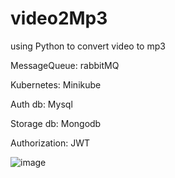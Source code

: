 # video2Mp3
using Python to convert video to mp3 

MessageQueue: rabbitMQ

Kubernetes: Minikube

Auth db: Mysql

Storage db: Mongodb

Authorization: JWT

![image](https://github.com/TranHuyHoang2001/video2Mp3/assets/93071557/a232fedb-d7f7-4ace-9fc9-41e8c8b9003c)


